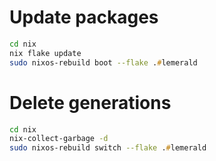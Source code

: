 # Update packages
```zsh
cd nix
nix flake update
sudo nixos-rebuild boot --flake .#lemerald
```
# Delete generations
```zsh
cd nix
nix-collect-garbage -d
sudo nixos-rebuild switch --flake .#lemerald
```